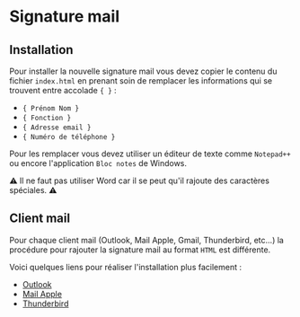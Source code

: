 # Signature mail

## Installation

Pour installer la nouvelle signature mail vous devez copier le contenu du fichier `index.html` en prenant soin de remplacer les informations qui se trouvent entre accolade `{ }` :

- `{ Prénom Nom }`
- `{ Fonction }`
- `{ Adresse email }`
- `{ Numéro de téléphone }`

Pour les remplacer vous devez utiliser un éditeur de texte comme `Notepad++` ou encore l'application `Bloc notes` de Windows.

:warning: Il ne faut pas utiliser Word car il se peut qu'il rajoute des caractères spéciales. :warning:

## Client mail

Pour chaque client mail (Outlook, Mail Apple, Gmail, Thunderbird, etc...) la procédure pour rajouter la signature mail au format `HTML` est différente.

Voici quelques liens pour réaliser l'installation plus facilement :

- [Outlook](https://blog.cellenza.com/office/comment-creer-une-signature-outlook/)
- [Mail Apple](https://mlid.fr/apple-creer-signature-html-mail-mac/)
- [Thunderbird](https://support.mozilla.org/fr/kb/ajouter-signature-messages)